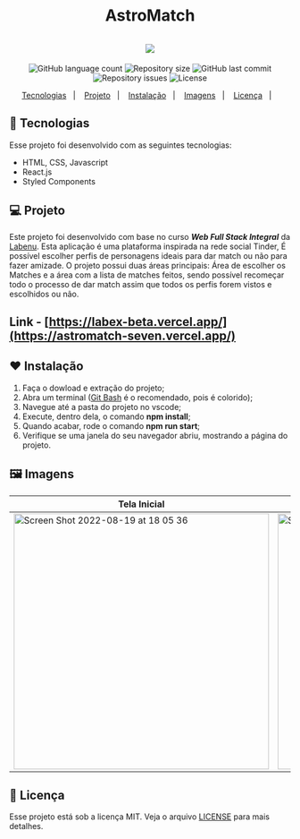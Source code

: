 <h1 align="center">
AstroMatch<br/><br/>



<img src="https://user-images.githubusercontent.com/104728985/185706215-ef09d68f-3e9d-46ea-90f1-37a815dedc37.png"/> 
</h1>

<p align="center">
  <img alt="GitHub language count" src="https://img.shields.io/github/languages/count/sarahouteiro/labex">

  <img alt="Repository size" src="https://img.shields.io/github/repo-size/sarahouteiro/labex">

  <img alt="GitHub last commit" src="https://img.shields.io/github/last-commit/sarahouteiro/labex">

  <img alt="Repository issues" src="https://img.shields.io/github/issues/sarahouteiro/labex">

  <img alt="License" src="https://img.shields.io/badge/license-MIT-brightgreen">
</p>

<p align="center">
  <a href="#Tecnologias">Tecnologias</a>&nbsp;&nbsp;&nbsp;|&nbsp;&nbsp;&nbsp;
   <a href="#Projeto">Projeto</a>&nbsp;&nbsp;&nbsp;|&nbsp;&nbsp;&nbsp;
  <a href="#Instalação">Instalação</a>&nbsp;&nbsp;&nbsp;|&nbsp;&nbsp;&nbsp;
  <a href="#Imagens">Imagens</a>&nbsp;&nbsp;&nbsp;|&nbsp;&nbsp;&nbsp;
  <a href="#Licença">Licença</a>&nbsp;&nbsp;&nbsp;|&nbsp;&nbsp;&nbsp;
</p>

<a id="Tecnologias"></a>
## 🚀 Tecnologias 

Esse projeto foi desenvolvido com as seguintes tecnologias:

- HTML, CSS, Javascript
- React.js
- Styled Components

<a id="Projeto"></a>
## 💻 Projeto
  Este projeto foi desenvolvido com base no curso  *__Web Full Stack Integral__* da [Labenu](https://www.labenu.com.br/). Esta aplicação é uma plataforma inspirada na rede social Tinder, É possível escolher perfis de personagens ideais para dar match ou não para fazer amizade. O projeto possui duas áreas principais: Área de escolher os Matches e a área com a lista de matches feitos, sendo possível recomeçar todo o processo de dar match assim que todos os perfis forem vistos e escolhidos ou não.
## Link - [https://labex-beta.vercel.app/](https://astromatch-seven.vercel.app/)
  
<a id="Instalação"></a>
## ❤️ Instalação

1. Faça o dowload e extração do projeto;
2. Abra um terminal ([Git Bash](https://git-scm.com/book/pt-pt/v2/Appendix-A%3A-Git-em-Outros-Ambientes-Git-in-Bash) é o recomendado, pois é colorido);
3. Navegue até a pasta do projeto no vscode;
4. Execute, dentro dela, o comando **npm install**;
5. Quando acabar, rode o comando **npm run start**;
6. Verifique se uma janela do seu navegador abriu, mostrando a página do projeto.

<a id="Imagens"></a>
## 🖼️ Imagens


| Tela Inicial  | Tela de Matches escolhidos | Tela de Recomeçar | 
|---|---|---|
| <img width="457" alt="Screen Shot 2022-08-19 at 18 05 36" src="https://user-images.githubusercontent.com/104728985/185707077-c2fab57e-2446-4de3-8c89-62df7417b066.png"> | <img width="457" alt="Screen Shot 2022-08-19 at 18 06 51" src="https://user-images.githubusercontent.com/104728985/185707227-90676c39-b4dd-4b6b-b232-635dc7de16e6.png"> | <img width="457" alt="Screen Shot 2022-08-19 at 18 08 04" src="https://user-images.githubusercontent.com/104728985/185707351-d96e0dad-9d9e-41bd-8d8d-dce194181692.png"> | 

<a id="Licença"></a>
## 📝 Licença

Esse projeto está sob a licença MIT. Veja o arquivo [LICENSE](https://github.com/future4code/Freire-labe-ninja4/blob/master/LICENCE) para mais detalhes.
